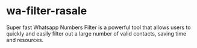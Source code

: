 # wa-filter-rasale
Super fast Whatsapp Numbers Filter is a powerful tool that allows users to quickly and easily filter out a large number of valid contacts, saving time and resources.
